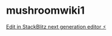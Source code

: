# mushroomwiki1

[Edit in StackBlitz next generation editor ⚡️](https://stackblitz.com/~/github.com/NaTaSTokenDev/mushroomwiki1)